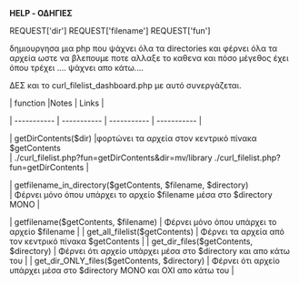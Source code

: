 <b> HELP - ΟΔΗΓΙΕΣ </b>

 REQUEST['dir']
 REQUEST['filename']
 REQUEST['fun']
             
δημιουργησα μια php που ψάχνει όλα τα directories και
φέρνει όλα τα αρχεία ωστε να βλεπουμε ποτε αλλαξε το καθενα και πόσο μέγεθος έχει
όπου τρέχει .... ψάχνει απο κάτω.... 

ΔΕΣ  και το  curl_filelist_dashboard.php      με αυτό συνεργάζεται.
    
|  function  |Notes | Links |

| ----------- | ----------- | ----------- | ----------- |

| getDirContents(\$dir)       |φορτώνει τα αρχεία στον κεντρικό πίνακα    \$getContents  
|  ./curl_filelist.php?fun=getDirContents&dir=mv/library 
     ./curl_filelist.php?fun=getDirContents  |

| getfilename_in_directory(\$getContents, \$filename, \$directory)  
| Φέρνει μόνο όπου υπάρχει το αρχείο \$filename μέσα στο  \$directory    ΜΟΝΟ |
     
| getfilename(\$getContents, \$filename)          |  Φέρνει μόνο όπου υπάρχει το αρχείο \$filename                          |
| get_all_filelist(\$getContents)                 | Φέρνει τα αρχεία από τον κεντρικό πίνακα    \$getContents               | 
| get_dir_files(\$getContents, \$directory)       |  Φέρνει ότι αρχείο υπάρχει μέσα στο \$directory και απο κάτω του         | 
| get_dir_ONLY_files(\$getContents, \$directory)  | Φέρνει ότι αρχείο υπάρχει μέσα στο \$directory ΜΟΝΟ και ΟΧΙ  απο κάτω του | 

